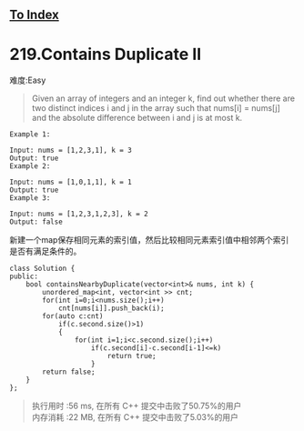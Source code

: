 [To Index](/index.md)
---
# 219.Contains Duplicate II
难度:Easy
> Given an array of integers and an integer k, find out whether there are two distinct indices i and j in the array such that nums[i] = nums[j] and the absolute difference between i and j is at most k.

```
Example 1:

Input: nums = [1,2,3,1], k = 3
Output: true
Example 2:

Input: nums = [1,0,1,1], k = 1
Output: true
Example 3:

Input: nums = [1,2,3,1,2,3], k = 2
Output: false
```

新建一个map保存相同元素的索引值，然后比较相同元素索引值中相邻两个索引是否有满足条件的。   

```
class Solution {
public:
    bool containsNearbyDuplicate(vector<int>& nums, int k) {
        unordered_map<int, vector<int >> cnt;
        for(int i=0;i<nums.size();i++)
            cnt[nums[i]].push_back(i);
        for(auto c:cnt)
            if(c.second.size()>1)
            {
                for(int i=1;i<c.second.size();i++)
                    if(c.second[i]-c.second[i-1]<=k)
                        return true;
                    }
        return false;
    }
};
```

> 执行用时 :56 ms, 在所有 C++ 提交中击败了50.75%的用户   
内存消耗 :22 MB, 在所有 C++ 提交中击败了5.03%的用户
